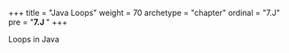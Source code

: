 +++
title = "Java Loops"
weight = 70
archetype = "chapter"
ordinal = "7.J"
pre = "<b>7.J </b>"
+++

Loops in Java
